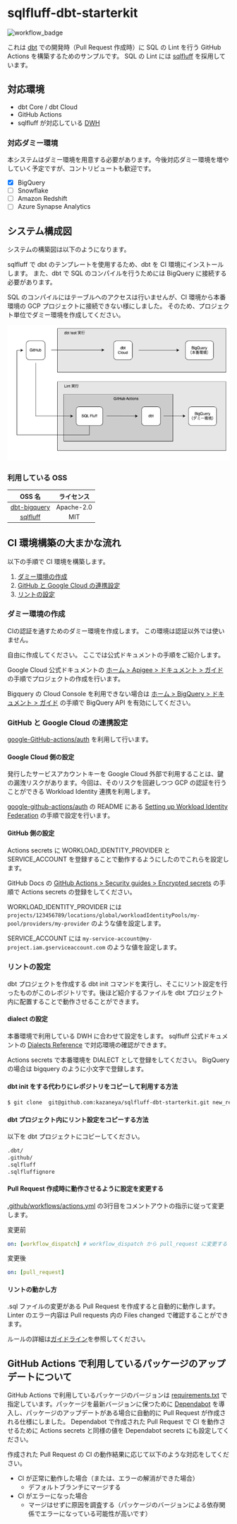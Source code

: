 # sqlfluff-dbt-starterkit
![workflow_badge](https://github.com/kazaneya/sqlfluff-dbt-starterkit/actions/workflows/actions.yml/badge.svg)

これは [dbt](https://docs.getdbt.com/docs/introduction) での開発時（Pull Request 作成時）に SQL の Lint を行う GitHub Actions を構築するためのサンプルです。
SQL の Lint には [sqlfluff](https://docs.sqlfluff.com/en/stable/) を採用しています。

## 対応環境
- dbt Core / dbt Cloud
- GitHub Actions
- sqlfluff が対応している [DWH](https://docs.sqlfluff.com/en/stable/dialects.html)

### 対応ダミー環境
本システムはダミー環境を用意する必要があります。今後対応ダミー環境を増やしていく予定ですが、コントリビュートも歓迎です。
- [x] BigQuery
- [ ] Snowflake
- [ ] Amazon Redshift
- [ ] Azure Synapse Analytics

## システム構成図
システムの構築図は以下のようになります。

sqlfluff で dbt のテンプレートを使用するため、dbt を CI 環境にインストールします。
また、dbt で SQL のコンパイルを行うためには BigQuery に接続する必要があります。

SQL のコンパイルにはテーブルへのアクセスは行いませんが、CI 環境から本番環境の GCP プロジェクトに接続できない様にしました。
そのため、プロジェクト単位でダミー環境を作成してください。

![diagram](docs/images/system_diagram.png)

### 利用している OSS
| OSS 名 | ライセンス |
| :-: | :-: |
| [dbt-bigquery](https://github.com/dbt-labs/dbt-bigquery) | Apache-2.0 |
| [sqlfluff](https://github.com/sqlfluff/sqlfluff) | MIT |

## CI 環境構築の大まかな流れ
以下の手順で CI 環境を構築します。
1. [ダミー環境の作成](#ダミー環境の作成)
2. [GitHub と Google Cloud の連携設定](#github-と-google-cloud-の連携設定)
3. [リントの設定](#リントの設定)

### ダミー環境の作成
CIの認証を通すためのダミー環境を作成します。
この環境は認証以外では使いません。

自由に作成してください。
ここでは公式ドキュメントの手順をご紹介します。

Google Cloud 公式ドキュメントの [ホーム > Apigee  > ドキュメント  > ガイド](https://cloud.google.com/apigee/docs/hybrid/v1.2/precog-gcpproject?hl=ja) の手順でプロジェクトの作成を行います。

Bigquery の Cloud Console を利用できない場合は [ホーム > BigQuery > ドキュメント > ガイド](https://cloud.google.com/bigquery/docs/bigquery-web-ui?hl=ja) の手順で BigQuery API を有効にしてください。

### GitHub と Google Cloud の連携設定
[google-GitHub-actions/auth](https://github.com/google-github-actions/auth) を利用して行います。

#### Google Cloud 側の設定
発行したサービスアカウントキーを Google Cloud 外部で利用することは、鍵の漏洩リスクがあります。今回は、そのリスクを回避しつつ GCP の認証を行うことができる Workload Identity 連携を利用します。

[google-github-actions/auth](https://github.com/google-github-actions/auth) の README にある [Setting up Workload Identity Federation](https://github.com/google-github-actions/auth#setting-up-workload-identity-federation) の手順で設定を行います。

#### GitHub 側の設定
Actions secrets に WORKLOAD_IDENTITY_PROVIDER と SERVICE_ACCOUNT を登録することで動作するようにしたのでこれらを設定します。

GitHub Docs の [GitHub Actions > Security guides > Encrypted secrets](https://docs.github.com/en/actions/security-guides/encrypted-secrets) の手順で Actions secrets の登録をしてください。

WORKLOAD_IDENTITY_PROVIDER には `projects/123456789/locations/global/workloadIdentityPools/my-pool/providers/my-provider` のような値を設定します。

SERVICE_ACCOUNT には `my-service-account@my-project.iam.gserviceaccount.com` のような値を設定します。

### リントの設定
dbt プロジェクトを作成する dbt init コマンドを実行し、そこにリント設定を行ったものがこのレポジトリです。後ほど紹介するファイルを dbt プロジェクト内に配置することで動作させることができます。

#### dialect の設定
本番環境で利用している DWH に合わせて設定をします。
sqlfluff 公式ドキュメントの [Dialects Reference](https://docs.sqlfluff.com/en/stable/dialects.html?highlight=dialect) で対応環境の確認ができます。

Actions secrets で本番環境を DIALECT として登録をしてください。
BigQuery の場合は bigquery のように小文字で登録します。

#### dbt init をする代わりにレポジトリをコピーして利用する方法
```sh
$ git clone  git@github.com:kazaneya/sqlfluff-dbt-starterkit.git new_repo
```

#### dbt プロジェクト内にリント設定をコピーする方法
以下を dbt プロジェクトにコピーしてください。

```
.dbt/
.github/
.sqlfluff
.sqlfluffignore
```

#### Pull Request 作成時に動作させるように設定を変更する
[.github/workflows/actions.yml](.github/workflows/actions.yml#L3) の3行目をコメントアウトの指示に従って変更します。

変更前
```yml
on: [workflow_dispatch] # workflow_dispatch から pull_request に変更する
```

変更後
```yml
on: [pull_request]
```

#### リントの動かし方
.sql ファイルの変更がある Pull Request を作成すると自動的に動作します。
Linter のエラー内容は Pull requests 内の Files changed で確認することができます。

ルールの詳細は[ガイドライン](docs/guideline.md)を参照してください。

## GitHub Actions で利用しているパッケージのアップデートについて
GitHub Actions で利用しているパッケージのバージョンは [requirements.txt](requirements.txt) で指定しています。パッケージを最新バージョンに保つために [Dependabot](https://docs.github.com/ja/code-security/dependabot) を導入し、パッケージのアップデートがある場合に自動的に Pull Request が作成される仕様にしました。
Dependabot で作成された Pull Request で CI を動作させるために Actions secrets と同様の値を Dependabot secrets にも設定してください。

作成された Pull Request の CI の動作結果に応じて以下のような対応をしてください。
- CI が正常に動作した場合（または、エラーの解消ができた場合）
  - デフォルトブランチにマージする
- CI がエラーになった場合
  - マージはせずに原因を調査する（パッケージのバージョンによる依存関係でエラーになっている可能性が高いです）
